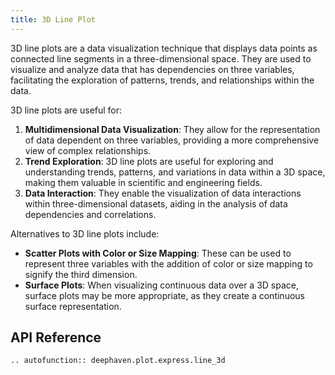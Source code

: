 ```yaml
---
title: 3D Line Plot
---
```


3D line plots are a data visualization technique that displays data points as connected line segments in a three-dimensional space. They are used to visualize and analyze data that has dependencies on three variables, facilitating the exploration of patterns, trends, and relationships within the data.

3D line plots are useful for:

1. **Multidimensional Data Visualization**: They allow for the representation of data dependent on three variables, providing a more comprehensive view of complex relationships.
2. **Trend Exploration**: 3D line plots are useful for exploring and understanding trends, patterns, and variations in data within a 3D space, making them valuable in scientific and engineering fields.
3. **Data Interaction**: They enable the visualization of data interactions within three-dimensional datasets, aiding in the analysis of data dependencies and correlations.

Alternatives to 3D line plots include:

- **Scatter Plots with Color or Size Mapping**: These can be used to represent three variables with the addition of color or size mapping to signify the third dimension.
- **Surface Plots**: When visualizing continuous data over a 3D space, surface plots may be more appropriate, as they create a continuous surface representation.


## API Reference
```{eval-rst}
.. autofunction:: deephaven.plot.express.line_3d
```
